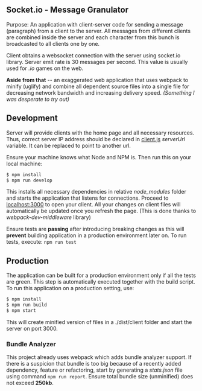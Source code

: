 ## Socket.io - Message Granulator

Purpose: An application with client-server code for sending a message (paragraph) from a client to the server. All messages from different clients are combined inside the server and each character from this bunch is broadcasted to all clients one by one.

Client obtains a websocket connection with the server using socket.io library. Server emit rate is 30 messages per second. This value is usually used for *.io* games on the web.

**Aside from that** -- an exaggerated web application that uses webpack to minify (uglify) and combine all dependent source files into a single file for decreasing network bandwidth and increasing delivery speed. *(Something I was desperate to try out)*

## Development

Server will provide clients with the home page and all necessary resources. Thus, correct server IP address should be declared in [client.js](src/client/client.js) *serverUrl* variable. It can be replaced to point to another url.

Ensure your machine knows what Node and NPM is. Then run this on your local machine:

```bash
$ npm install
$ npm run develop
```

This installs all necessary dependencies in relative *node_modules* folder and starts the application that listens for connections. Proceed to [localhost:3000](localhost:3000) to open your client. All your changes on client files will automatically be updated once you refresh the page. (This is done thanks to *webpack-dev-middleware* library)

Ensure tests are **passing** after introducing breaking changes as this will **prevent** building application in a production environment later on. To run tests, execute: ```npm run test```

## Production

The application can be built for a production environment only if all the tests are green. This step is automatically executed together with the build script. To run this application on a production setting, use:

```bash
$ npm install
$ npm run build
$ npm start
```

This will create minified version of files in a ./dist/client folder and start the server on port 3000.

### Bundle Analyzer

This project already uses webpack which adds bundle analyzer support. If there is a suspicion that bundle is too big because of a recently added dependency, feature or refactoring, start by generating a *stats.json* file using command ```npm run report```. Ensure total bundle size (unminified) does not exceed **250kb**.
